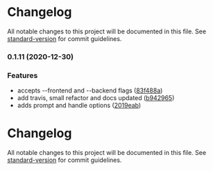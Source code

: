 # Changelog

All notable changes to this project will be documented in this file. See [standard-version](https://github.com/conventional-changelog/standard-version) for commit guidelines.

### 0.1.11 (2020-12-30)


### Features

* accepts --frontend and --backend flags ([83f488a](https://github.com/omarsotillo/spm/commit/83f488a8880be0bd182738b38a699efb4260be30))
* add travis, small refactor and docs updated ([b942965](https://github.com/omarsotillo/spm/commit/b94296589368a2424738370ddf128fcc95642950))
* adds prompt and handle options ([2019eab](https://github.com/omarsotillo/spm/commit/2019eab39296e003ee952dfc887d502354e2e24d))

# Changelog

All notable changes to this project will be documented in this file. See [standard-version](https://github.com/conventional-changelog/standard-version) for commit guidelines.
